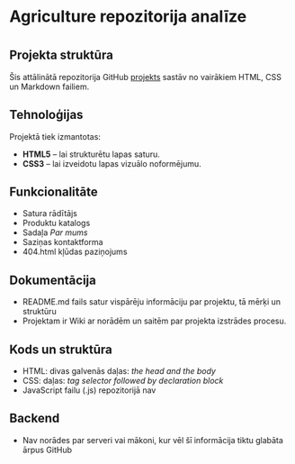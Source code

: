 # Agriculture repozitorija analīze
#
## Projekta struktūra
Šis attālinātā repozitorija GitHub [projekts](https://github.com/wraithking/Agriculture-website) sastāv no vairākiem HTML, CSS un Markdown failiem. 


## Tehnoloģijas
Projektā tiek izmantotas:
- **HTML5** – lai strukturētu lapas saturu.
- **CSS3** – lai izveidotu lapas vizuālo noformējumu.

## Funkcionalitāte
- Satura rādītājs
- Produktu katalogs
- Sadaļa _Par mums_
- Saziņas kontaktforma
- 404.html kļūdas paziņojums

## Dokumentācija
- README.md fails satur vispārēju informāciju par projektu, tā mērķi un struktūru
- Projektam ir Wiki ar norādēm un saitēm par projekta izstrādes procesu.

## Kods un struktūra
- HTML: divas galvenās daļas: _the head and the body_
- CSS: daļas: _tag selector followed by declaration block_
- JavaScript failu (.js) repozitorijā nav

## Backend
- Nav norādes par serveri vai mākoni, kur vēl šī informācija tiktu glabāta ārpus GitHub